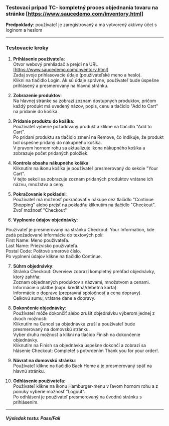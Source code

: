 

### Testovací prípad TC- kompletný proces objednania tovaru na stránke [https://www.saucedemo.com/inventory.html]

**Predpoklady**: používateľ je zaregistrovaný a má vytvorený aktívny účet s loginom a heslom

---

### Testovacie kroky


1. **Prihlásenie používateľa**:  
Otvor webový prehliadač a prejdi na URL [https://www.saucedemo.com/inventory.html]  
Zadaj svoje prihlasovacie údaje (používateľské meno a heslo).  
Klikni na tlačidlo Login.
Ak sú údaje správne, používateľ bude úspešne prihlásený a presmerovaný na hlavnú stránku.

2. **Zobrazenie produktov**:  
Na hlavnej stránke sa zobrazí zoznam dostupných produktov, pričom každý produkt má uvedený názov, popis, cenu a tlačidlo "Add to Cart" na pridanie do košíka.

3. **Pridanie produktu do košíka**:  
Používateľ vyberie požadovaný produkt a klikne na tlačidlo "Add to Cart".  
Po pridaní produktu sa tlačidlo zmení na Remove, čo indikuje, že produkt bol úspešne pridaný do nákupného košíka.  
V pravom hornom rohu sa aktualizuje ikona nákupného košíka a zobrazuje počet pridaných položiek.  

4. **Kontrola obsahu nákupného košíka**:  
Kliknutím na ikonu košíka je používateľ presmerovaný do sekcie "Your Cart".  
V tejto sekcii sa zobrazuje zoznam pridaných produktov vrátane ich názvu, množstva a ceny.  

5. **Pokračovanie k pokladni**:  
Používateľ má možnosť pokračovať v nákupe cez tlačidlo "Continue Shopping" alebo prejsť na pokladňu kliknutím na tlačidlo "Checkout".  
Zvoľ možnosť "Checkout"  

6. **Vyplnenie údajov objednávky**:  

Používateľ je presmerovaný na stránku Checkout: Your Information, kde zadá požadované informácie do textových polí:  
First Name: Meno používateľa.  
Last Name: Priezvisko používateľa.  
Postal Code: Poštové smerové číslo.  
Po vyplnení údajov klikne na tlačidlo Continue.  

7. **Súhrn objednávky**:  
Stránka Checkout: Overview zobrazí kompletný prehľad objednávky, ktorý zahŕňa:  
Zoznam objednaných produktov s názvami, množstvom a cenami.  
Informácie o platbe (napr. kreditná/debetná karta).  
Informácie o doprave (prepravná spoločnosť a cena dopravy).  
Celkovú sumu, vrátane dane a dopravy.  

8. **Dokončenie objednávky**:  
Používateľ môže dokončiť alebo zrušiť objednávku výberom jednej z dvoch možností:  
Kliknutím na Cancel sa objednávka zruší a používateľ bude presmerovaný na domovskú stránku.  
Vyber druhú možnosť a klikni na tlačido Finish na dokončenie objednávky.  
Kliknutím na Finish sa objednávka úspešne dokončí a zobrazí sa hlásenie Checkout: Complete! s potvrdením Thank you for your order!.  

9. **Návrat na domovskú stránku**:  
Používateľ klikne na tlačidlo Back Home a je presmerovaný späť na hlavnú stránku.  

10. **Odhlásenie používateľa**:  
Používateľ klikne na ikonu Hamburger-menu v ľavom hornom rohu a z ponuky vyberie možnosť "Logout".  
Po odhlásení je používateľ presmerovaný na úvodnú stránku s prihlásením.  


---



##### Výsledok testu: Pass/Fail
